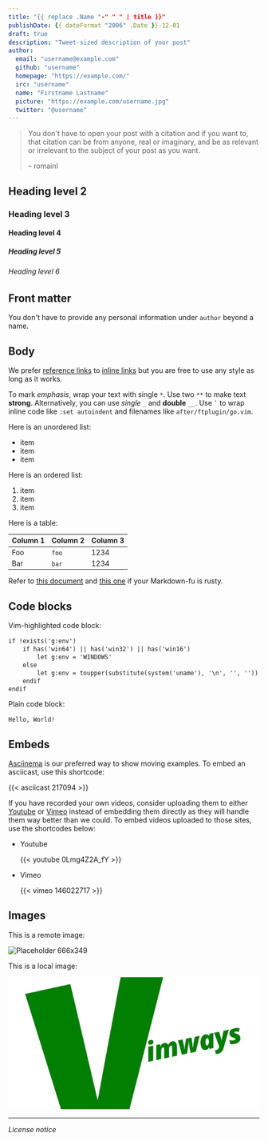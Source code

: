 ```yaml
---
title: "{{ replace .Name "-" " " | title }}"
publishDate: {{ dateFormat "2006" .Date }}-12-01
draft: true
description: "Tweet-sized description of your post"
author:
  email: "username@example.com"
  github: "username"
  homepage: "https://example.com/"
  irc: "username"
  name: "Firstname Lastname"
  picture: "https://example.com/username.jpg"
  twitter: "@username"
---
```


> You don't have to open your post with a citation and if you want to, that
> citation can be from anyone, real or imaginary, and be as relevant or
> irrelevant to the subject of your post as you want.
>
> – romainl

## Heading level 2
### Heading level 3
#### Heading level 4
##### Heading level 5
###### Heading level 6

## Front matter

You don't have to provide any personal information under `author` beyond a name.

## Body

We prefer [reference links][vim-site] to [inline links](https://www.vim.org/) but you are free to use any style as long as it works.

To mark *emphasis*, wrap your text with single `*`. Use two `**` to make text **strong**. Alternatively, you can use _single_ `_` and __double__ `__`. Use `` ` `` to wrap inline code like `:set autoindent` and filenames like `after/ftplugin/go.vim`.

Here is an unordered list:

* item
* item
* item

Here is an ordered list:

1. item
2. item
3. item

Here is a table:

Column 1 | Column 2 | Column 3
---|---|---
Foo | `foo` | 1234
Bar | `bar` | 1234

Refer to [this document][md-ref] and [this one][md-ext] if your Markdown-fu is rusty.

## Code blocks

Vim-highlighted code block:

```vim
if !exists('g:env')
    if has('win64') || has('win32') || has('win16')
        let g:env = 'WINDOWS'
    else
        let g:env = toupper(substitute(system('uname'), '\n', '', ''))
    endif
endif
```

Plain code block:

```text
Hello, World!
```

## Embeds

[Asciinema][asciinema] is our preferred way to show moving examples. To embed an asciicast, use this shortcode:

{{< asciicast 217094 >}}

If you have recorded your own videos, consider uploading them to either [Youtube][youtube] or [Vimeo][vimeo] instead of embedding them directly as they will handle them way better than we could. To embed videos uploaded to those sites, use the shortcodes below:

* Youtube

  {{< youtube 0Lmg4Z2A_fY >}}

* Vimeo

  {{< vimeo 146022717 >}}

## Images

This is a remote image:

![Placeholder 666x349][remote-placeholder]

This is a local image:

![Placeholder 666x349][local-placeholder]

---

_License notice_


[vim-site]: https://www.vim.org/
[remote-placeholder]: https://via.placeholder.com/666x349
[local-placeholder]: assets/666x349.jpg
[youtube]: https://youtube.com/
[vimeo]: https://vimeo.com/
[asciinema]: https://asciinema.org/
[md-ref]: https://commonmark.org/
[md-ext]: https://github.com/russross/blackfriday/wiki/Extensions


[//]: # ( Vim: set spell spelllang=en: )
